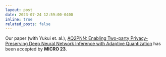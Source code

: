 ```yaml
---
layout: post
date: 2023-07-24 12:59:00-0400
inline: true
related_posts: false
---
```


Our paper (with Yukui et. al.), [AQ2PNN: Enabling Two-party Privacy-Preserving Deep Neural Network Inference with Adaptive Quantization](#) has been accepted by **MICRO 23**.
